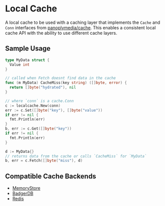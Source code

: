 # Local Cache

A local cache to be used with a caching layer that implements the `Cache` and `Conn` interfaces from [panoplymedia/cache](https://github.com/panoplymedia/cache). This enables a consistent local cache API with the ability to use different cache layers.

## Sample Usage

```go
type MyData struct {
  Value int
}

// called when Fetch doesnt find data in the cache
func (m MyData) CacheMiss(key string) ([]byte, error) {
  return []byte("hydrated"), nil
}

// where `conn` is a cache.Conn
c := localcache.New(conn)
err := c.Set([]byte("key"), []byte("value"))
if err != nil {
  fmt.Println(err)
}
b, err := c.Get([]byte("key"))
if err != nil {
  fmt.Println(err)
}

d := MyData{}
// returns data from the cache or calls `CacheMiss` for `MyData`
b, err = c.Fetch([]byte("miss"), d)
```

## Compatible Cache Backends

- [MemoryStore](https://github.com/panoplymedia/local-cache-memorystore)
- [BadgerDB](https://github.com/panoplymedia/local-cache-badger)
- [Redis](https://github.com/panoplymedia/local-cache-redis)
